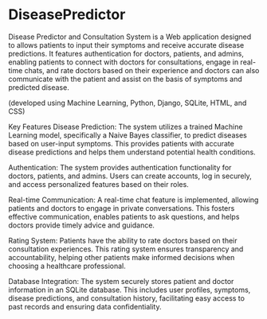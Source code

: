 # DiseasePredictor
Disease Predictor and Consultation System is a Web application designed to allows patients to input their symptoms and receive accurate disease predictions. It features authentication for doctors, patients, and admins, enabling patients to connect with doctors for consultations, engage in real-time chats, and rate doctors based on their experience and doctors can also communicate with the patient and assist on the basis of symptoms and predicted disease.


(developed using Machine Learning, Python, Django, SQLite, HTML, and CSS)

Key Features
Disease Prediction: The system utilizes a trained Machine Learning model, specifically a Naive Bayes classifier, to predict diseases based on user-input symptoms. This provides patients with accurate disease predictions and helps them understand potential health conditions.

Authentication: The system provides authentication functionality for doctors, patients, and admins. Users can create accounts, log in securely, and access personalized features based on their roles.

Real-time Communication: A real-time chat feature is implemented, allowing patients and doctors to engage in private conversations. This fosters effective communication, enables patients to ask questions, and helps doctors provide timely advice and guidance.

Rating System: Patients have the ability to rate doctors based on their consultation experiences. This rating system ensures transparency and accountability, helping other patients make informed decisions when choosing a healthcare professional.

Database Integration: The system securely stores patient and doctor information in an SQLite database. This includes user profiles, symptoms, disease predictions, and consultation history, facilitating easy access to past records and ensuring data confidentiality.